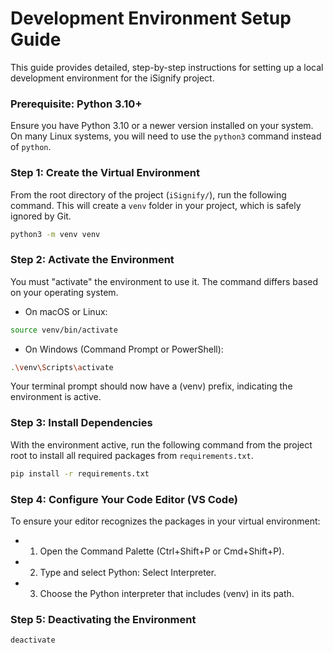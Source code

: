 # Development Environment Setup Guide

This guide provides detailed, step-by-step instructions for setting up a local development environment for the iSignify project.

### Prerequisite: Python 3.10+

Ensure you have Python 3.10 or a newer version installed on your system. On many Linux systems, you will need to use the `python3` command instead of `python`.


### Step 1: Create the Virtual Environment

From the root directory of the project (`iSignify/`), run the following command. This will create a `venv` folder in your project, which is safely ignored by Git.

```bash
python3 -m venv venv
```

### Step 2: Activate the Environment

You must "activate" the environment to use it. The command differs based on your operating system.

- On macOS or Linux:

```bash
source venv/bin/activate
```

- On Windows (Command Prompt or PowerShell):

```bash
.\venv\Scripts\activate
```
Your terminal prompt should now have a (venv) prefix, indicating the environment is active.

### Step 3: Install Dependencies

With the environment active, run the following command from the project root to install all required packages from `requirements.txt`.

```bash
pip install -r requirements.txt
```

### Step 4: Configure Your Code Editor (VS Code)

To ensure your editor recognizes the packages in your virtual environment:

- 1. Open the Command Palette (Ctrl+Shift+P or Cmd+Shift+P).

- 2. Type and select Python: Select Interpreter.

- 3. Choose the Python interpreter that includes (venv) in its path.

### Step 5: Deactivating the Environment

```bash
deactivate
```


